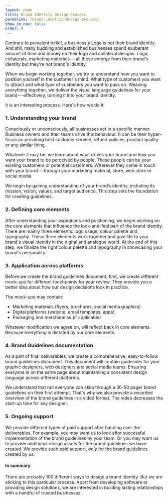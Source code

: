 ```yaml
---
layout: page
title: Brand Identity Design Process
permalink: /brand-identity-design-process/
show_in_nav: false
order: 0
---
```

Contrary to prevalent belief, a business's Logo is not their brand identity. And still, many budding and established businesses spend exuberant amount of time and money on their logo and collateral designs. Logo, collaterals, marketing materials---all these *emerge* from their brand's identity but they're *not* brand's identity.

When we begin working together, we try to understand how you want to position yourself in the customer's mind. What type of customers you want to attract and what type of customers you want to pass on. Weaving everything together, we deliver the visual language guidelines for your brand---effectively, turning it into your brand identity.

It is an interesting process. Here's how we do it:

### 1. Understanding your brand
Consciously or unconsciously, all businesses act in a specific manner. Business owners and their teams drive this behaviour. It can be their hyper-focus on providing best customer service, refund policies, product quality or any similar thing.

Whatever it may be, we learn about what drives your brand and how you want your brand to be perceived by people. These people can be your existing customers or potential customers. Wherever they come in touch with your brand---through your marketing material, store, web store or social media.

We begin by gaining understanding of your brand’s identity, including its mission, vision, values, and target audience. This step sets the foundation for creating guidelines.

### 2. Defining core elements
After understanding your aspirations and positioning, we begin working on the core elements that influence the look-and-feel part of the brand identity.
There are mainly three elements: logo usage, colour palette and typography.
These three elements work together and give life to your brand's visual identity in the digital and analogue world.
At the end of this step, we finalize the right colour palette and typography in showcasing your brand's personality.

### 3. Application across platforms
Before we create the brand guidelines document, first, we create different mock-ups for different touchpoints for your review. They provide you a better idea about how our design decisions look in practice.

The mock-ups may contain:

- Marketing materials (flyers, brochures, social media graphics)
- Digital platforms (website, email templates, apps)
- Packaging and merchandise (if applicable)

Whatever modification we agree on, will reflect back in core elements. Because everything is dictated by our core elements.

### 4. Brand Guidelines documentation
As a part of final deliverables, we create a comprehensive, easy-to-follow brand guidelines document. This document will contain guidelines for your graphic designers, web designers and social media teams. Ensuring everyone is on the same page about maintaining a consistent design language across different platforms.

We understand that not everyone can skim through a 30-50 pager brand guidelines on their first attempt. That's why we also provide a recorded overview of the brand guidelines in a video format. The video decreases the start-up time for any designer.

### 5. Ongoing support
We provide different types of paid support after handing over the deliverables. For example, you may want us to look after successful implementation of the brand guidelines by your team. Or you may want us to provide additional design assets for the brand guidelines we have created. We provide such paid support, *only* for the brand guidelines created by us.

#### In summary
There are probably 100 different ways to design a brand identity. But we are sticking to this particular process. Apart from developing software or providing design solutions, we are interested in building lasting relationships with a handful of trusted businesses.
